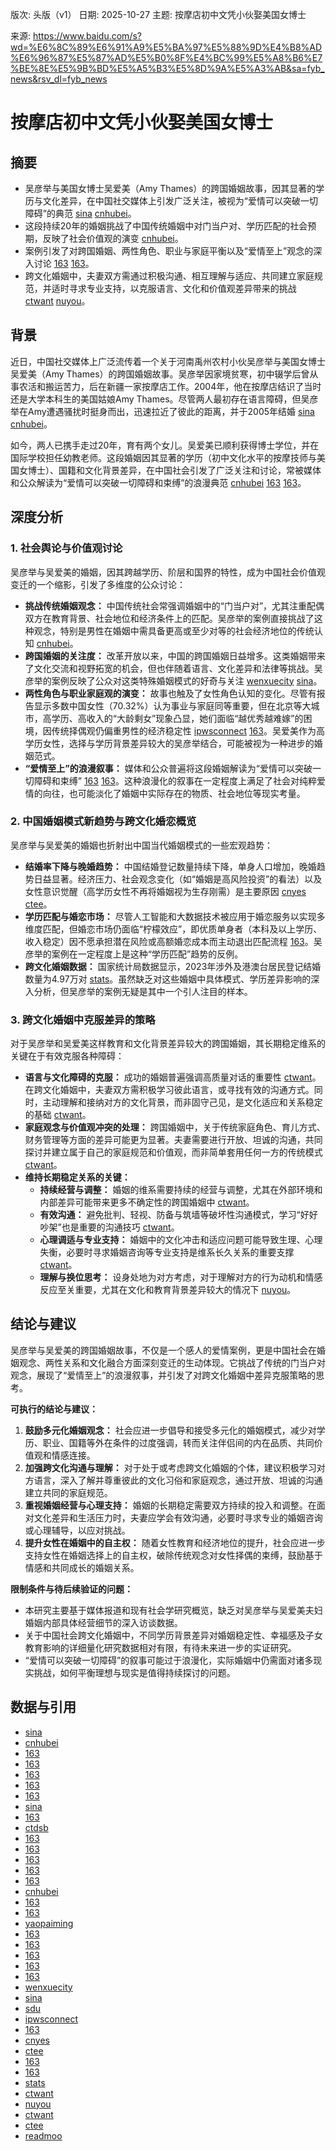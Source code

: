 版次: 头版（v1）
日期: 2025-10-27
主题: 按摩店初中文凭小伙娶美国女博士

来源: https://www.baidu.com/s?wd=%E6%8C%89%E6%91%A9%E5%BA%97%E5%88%9D%E4%B8%AD%E6%96%87%E5%87%AD%E5%B0%8F%E4%BC%99%E5%A8%B6%E7%BE%8E%E5%9B%BD%E5%A5%B3%E5%8D%9A%E5%A3%AB&sa=fyb_news&rsv_dl=fyb_news

# 按摩店初中文凭小伙娶美国女博士

## 摘要
- 吴彦举与美国女博士吴爱美（Amy Thames）的跨国婚姻故事，因其显著的学历与文化差异，在中国社交媒体上引发广泛关注，被视为“爱情可以突破一切障碍”的典范 [sina](https://vertexaisearch.cloud.google.com/grounding-api-redirect/AUZIYQHyfGkdhS5L4b72rWqhEkeKi8ZiHemolKeGPTuvKNt1N0xcwFOEzPpw28Tf7GlfFq33u5VAsNrdcScn5yLhPpmeNU3nTNI5ys4XvqKC_8UsdnxA5rxNfLKjrZjxXQA6Oc2z2hGwl5sSIx9YGzuV0Ql20nvELsJFE-CMJg==) [cnhubei](https://vertexaisearch.cloud.google.com/grounding-api-redirect/AUZIYQHitaG7C8LgOLSPyzwGWkw88PSsOhwwTJUgG5LKvM_umsBAsYcVMowpiT34_yPocYdlXaHKcJB9siKfPxDvw0BRlJKNHDAAYX0gN2nTpItNbxvj8A==)。
- 这段持续20年的婚姻挑战了中国传统婚姻中对门当户对、学历匹配的社会预期，反映了社会价值观的演变 [cnhubei](https://vertexaisearch.cloud.google.com/grounding-api-redirect/AUZIYQHitaG7C8LgOLSPyzwGWkw88PSsOhwwTJUgG5LKvM_umsBAsYcVMowpiT34_yPocYdlXaHKcJB9siKfPxDvw0BRlJKNHDAAYX0gN2nTpItNbxvj8A==)。
- 案例引发了对跨国婚姻、两性角色、职业与家庭平衡以及“爱情至上”观念的深入讨论 [163](https://vertexaisearch.cloud.google.com/grounding-api-redirect/AUZIYQGLoRmsFRxbsegGegL8q7TzNaYjfFHLfSl-zyF9noPXpMa8GKx6tzvNfrQZ_walyJsGo-nfX49dBTK4MfvsTLejWwSxDHcX-ivdtdBTZcqDEilQQiCMmS6ZI3QwoaefOHU9UUY2r-_iHlO2ljQTo5c=) [163](https://vertexaisearch.cloud.google.com/grounding-api-redirect/AUZIYQFUUwgezHeHXL2QFUike87NQtf6aKI6m6e5R4u1caqflCRCl09UA0tw6tGxx4KFhyTShc7ueUjT49jdtz24UK-x0odhfF0a4EW0tbpREI0c1dNOZBJsH5RKGPaTtzrWhOXWtZ5r5mBVWVvPFGMpVHs=)。
- 跨文化婚姻中，夫妻双方需通过积极沟通、相互理解与适应、共同建立家庭规范，并适时寻求专业支持，以克服语言、文化和价值观差异带来的挑战 [ctwant](https://vertexaisearch.cloud.google.com/grounding-api-redirect/AUZIYQFtWAthE-cieUWMFhe6A5HPFeRtZgbx7tDVFbFy6A4cBMIa7ZLGu9CUXC6kPp94QoYFP04JFBUk5FQ1GVFOD98qHpmnnI04B1x_o1gK628ffVpCHYbSSaId8eP4AcA9EyAJ1EELyd_wmuG95A==) [nuyou](https://vertexaisearch.cloud.google.com/grounding-api-redirect/AUZIYQGuzbVD83ox7X6l18XNU5MGsfgWXCil1tV9I_1SJOe16zaE2_z2sBTlWTfAdntisnQFrPLRot8kc-T7iCyqrHbR9zVopyIhvH1EZEa0DiLRkLlbyvCzZ7dbsbHjDTqX9KU=)。

## 背景
近日，中国社交媒体上广泛流传着一个关于河南禹州农村小伙吴彦举与美国女博士吴爱美（Amy Thames）的跨国婚姻故事。吴彦举因家境贫寒，初中辍学后曾从事农活和搬运苦力，后在新疆一家按摩店工作。2004年，他在按摩店结识了当时还是大学本科生的美国姑娘Amy Thames。尽管两人最初存在语言障碍，但吴彦举在Amy遭遇骚扰时挺身而出，迅速拉近了彼此的距离，并于2005年结婚 [sina](https://vertexaisearch.cloud.google.com/grounding-api-redirect/AUZIYQHyfGkdhS5L4b72rWqhEkeKi8ZiHemolKeGPTuvKNt1N0xcwFOEzPpw28Tf7GlfFq33u5VAsNrdcScn5yLhPpmeNU3nTNI5ys4XvqKC_8UsdnxA5rxNfLKjrZjxXQA6Oc2z2hGwl5sSIx9YGzuV0Ql20nvELsJFE-CMJg==) [cnhubei](https://vertexaisearch.cloud.google.com/grounding-api-redirect/AUZIYQFNt14rpkzYt7n8pmYmzZEsUbiC_WxKJjGSQKRLvT2612xrfJTlmU5DT4y27HCRcFbHR8KffIGlLXzUCJF9AJstGRzRcCw4po1c2Be4PmiQOY6Y)。

如今，两人已携手走过20年，育有两个女儿。吴爱美已顺利获得博士学位，并在国际学校担任幼教老师。这段婚姻因其显著的学历（初中文化水平的按摩技师与美国女博士）、国籍和文化背景差异，在中国社会引发了广泛关注和讨论，常被媒体和公众解读为“爱情可以突破一切障碍和束缚”的浪漫典范 [cnhubei](https://vertexaisearch.cloud.google.com/grounding-api-redirect/AUZIYQHitaG7C8LgOLSPyzwGWkw88PSsOhwwTJUgG5LKvM_umsBAsYcVMowpiT34_yPocYdlXaHKcJB9siKfPxDvw0BRlJKNHDAAYX0gN2nTpItNbxvj8A==) [163](https://vertexaisearch.cloud.google.com/grounding-api-redirect/AUZIYQGLoRmsFRxbsegGegL8q7TzNaYjfFHLfSl-zyF9noPXpMa8GKx6tzvNfrQZ_walyJsGo-nfX49dBTK4MfvsTLejWwSxDHcX-ivdtdBTZcqDEilQQiCMmS6ZI3QwoaefOHU9UUY2r-_iHlO2ljQTo5c=) [163](https://vertexaisearch.cloud.google.com/grounding-api-redirect/AUZIYQFUUwgezHeHXL2QFUike87NQtf6aKI6m6e5R4u1caqflCRCl09UA0tw6tGxx4KFhyTShc7ueUjT49jdtz24UK-x0odhfF0a4EW0tbpREI0c1dNOZBJsH5RKGPaTtzrWhOXWtZ5r5mBVWVvPFGMpVHs=)。

## 深度分析

### 1. 社会舆论与价值观讨论
吴彦举与吴爱美的婚姻，因其跨越学历、阶层和国界的特性，成为中国社会价值观变迁的一个缩影，引发了多维度的公众讨论：

*   **挑战传统婚姻观念：** 中国传统社会常强调婚姻中的“门当户对”，尤其注重配偶双方在教育背景、社会地位和经济条件上的匹配。吴彦举的案例直接挑战了这种观念，特别是男性在婚姻中需具备更高或至少对等的社会经济地位的传统认知 [cnhubei](https://vertexaisearch.cloud.google.com/grounding-api-redirect/AUZIYQHitaG7C8LgOLSPyzwGWkw88PSsOhwwTJUgG5LKvM_umsBAsYcVMowpiT34_yPocYdlXaHKcJB9siKfPxDvw0BRlJKNHDAAYX0gN2nTpItNbxvj8A==)。
*   **跨国婚姻的关注度：** 改革开放以来，中国的跨国婚姻日益增多。这类婚姻带来了文化交流和视野拓宽的机会，但也伴随着语言、文化差异和法律等挑战。吴彦举的案例反映了公众对这类特殊婚姻模式的好奇与关注 [wenxuecity](https://vertexaisearch.cloud.google.com/grounding-api-redirect/AUZIYQFks9mjPB1qHcHV1-aqgouc9Q4FYUD4FYoBO6taZTvRnD_enVvBncS2lIKL2mjQfG_E8u5nssBUvELdFSu2CFnv6L16p-WqWU_PKiznGNRuM0Z66WBtQEnBcUN-3e5IzPKI3XOmltp-x-KPc9qqWKLMBVM=) [sina](https://vertexaisearch.cloud.google.com/grounding-api-redirect/AUZIYQFindRviuFyCdTPpXwNOhEXHmejw0ia4tSs8ckLR1PYKvrSHVPvKcHF8nxhr-TYNP7RKS6yivlnXO80O3DV-0-bkkhP_3lDqPIPTgN-raRjHZwymH4Y6uFv8dbrcHpklBOFmSOQbrXymFQDpXPslrEbNVHXuQz5cKSE-Q==)。
*   **两性角色与职业家庭观的演变：** 故事也触及了女性角色认知的变化。尽管有报告显示多数中国女性（70.32%）认为事业与家庭同等重要，但在北京等大城市，高学历、高收入的“大龄剩女”现象凸显，她们面临“越优秀越难嫁”的困境，因传统择偶观仍偏重男性的经济稳定性 [ipwsconnect](https://vertexaisearch.cloud.google.google.com/id/1-12) [163](https://vertexaisearch.cloud.google.com/grounding-api-redirect/AUZIYQFUtH6UXYph6jYB9w2hWsF57nts-LwE6ketPyhE2LRsEakMD66nEvZ1-YfLixrI5NpJ9qmJqXXtaDw3Lbbi9qeJz5ynnPc_WN4-QigKlPwrMcI_JJVF-_2YAzjDx0yxTUBw0IiUioYAl6ZiG3Crsh0=)。吴爱美作为高学历女性，选择与学历背景差异较大的吴彦举结合，可能被视为一种进步的婚姻范式。
*   **“爱情至上”的浪漫叙事：** 媒体和公众普遍将这段婚姻解读为“爱情可以突破一切障碍和束缚” [163](https://vertexaisearch.cloud.google.com/grounding-api-redirect/AUZIYQGLoRmsFRxbsegGegL8q7TzNaYjfFHLfSl-zyF9noPXpMa8GKx6tzvNfrQZ_walyJsGo-nfX49dBTK4MfvsTLejWwSxDHcX-ivdtdBTZcqDEilQQiCMmS6ZI3QwoaefOHU9UUY2r-_iHlO2ljQTo5c=) [163](https://vertexaisearch.cloud.google.com/grounding-api-redirect/AUZIYQFUUwgezHeHXL2QFUike87NQtf6aKI6m6e5R4u1caqflCRCl09UA0tw6tGxx4KFhyTShc7ueUjT49jdtz24UK-x0odhfF0a4EW0tbpREI0c1dNOZBJsH5RKGPaTtzrWhOXWtZ5r5mBVWVvPFGMpVHs=)。这种浪漫化的叙事在一定程度上满足了社会对纯粹爱情的向往，也可能淡化了婚姻中实际存在的物质、社会地位等现实考量。

### 2. 中国婚姻模式新趋势与跨文化婚恋概览
吴彦举与吴爱美的婚姻也折射出中国当代婚姻模式的一些宏观趋势：

*   **结婚率下降与晚婚趋势：** 中国结婚登记数量持续下降，单身人口增加，晚婚趋势日益显著。经济压力、社会观念变化（如“婚姻是高风险投资”的看法）以及女性意识觉醒（高学历女性不再将婚姻视为生存刚需）是主要原因 [cnyes](https://vertexaisearch.cloud.google.com/grounding-api-redirect/AUZIYQEDjU76srsHaFMe3XLTKOPWIPG1NFsgbEJtkgjrY2iWiriG7cUtgn1ywZzXlfaIyHJrFuoOBwsJ4JcnVd0wWsBNYF1bpreAtQCVhTHSrKHom4qa4-m3w98pGkxThQ==) [ctee](https://vertexaisearch.cloud.google.com/grounding-api-redirect/AUZIYQGg1vo7NEHiHHKX355U43ctfc1m7Xw56_1anY-szg244cjwldAUJN7rDLYozExdGQ6_0x0-Wjwvu95tPe7KhFjOSV3KKv0QolwqrcNgOTwnZZNG3vMfEcZnARsbY_82-jq-TX92g0ot0ViYpXU=)。
*   **学历匹配与婚恋市场：** 尽管人工智能和大数据技术被应用于婚恋服务以实现多维度匹配，但婚恋市场仍面临“柠檬效应”，即优质单身者（本科及以上学历、收入稳定）因不愿承担潜在风险或高额婚恋成本而主动退出匹配流程 [163](https://vertexaisearch.cloud.google.com/grounding-api-redirect/AUZIYQGty8zz2NsyWN7Rqv3Y7EdvUOqtyxKiWZ9AJwjIeWGGS2zVqqh6X4egjfOzeTPVz_nlJF9UkTPT-gdPd-uT1kpsJTlNxG1ydYwSIN6fVS4gAG-y-DZykc6pBnL4NXJy9nOpy7_FiId2RTQ36_UQGy8=)。吴彦举的案例在一定程度上是这种“学历匹配”趋势的反例。
*   **跨文化婚姻数据：** 国家统计局数据显示，2023年涉外及港澳台居民登记结婚数量为4.97万对 [stats](https://vertexaisearch.cloud.google.com/grounding-api-redirect/AUZIYQHLprapWE8TKoS5Q4XrGGSM7KHgaMjdEVJWtAwFzW8ITc9rMzS7Xbt8EE3urGWgPEG8Xg1LFJy6RwTkASSqKcC7H0CMISgu4lfZflVOWfDEdMVM6imtl_AUkN-2kxcRqPwjdgNUdtYMuHQVuE_NHjdmw7wZ-Xm-ZrCd3x2psfpI485iJ86Fsw==)。虽然缺乏对这些婚姻中具体模式、学历差异影响的深入分析，但吴彦举的案例无疑是其中一个引人注目的样本。

### 3. 跨文化婚姻中克服差异的策略
对于吴彦举和吴爱美这样教育和文化背景差异较大的跨国婚姻，其长期稳定维系的关键在于有效克服各种障碍：

*   **语言与文化障碍的克服：** 成功的婚姻普遍强调高质量对话的重要性 [ctwant](https://vertexaisearch.cloud.google.com/grounding-api-redirect/AUZIYQFtWAthE-cieUWMFhe6A5HPFeRtZgbx7tDVFbFy6A4cBMIa7ZLGu9CUXC6kPp94QoYFP04JFBUk5FQ1GVFOD98qHpmnnI04B1x_o1gK628ffVpCHYbSSaId8eP4AcA9EyAJ1EELyd_wmuG95A==)。在跨文化婚姻中，夫妻双方需积极学习彼此语言，或寻找有效的沟通方式。同时，主动理解和接纳对方的文化背景，而非固守己见，是文化适应和关系稳定的基础 [ctwant](https://vertexaisearch.cloud.google.com/grounding-api-redirect/AUZIYQFtWAthE-cieUWMFhe6A5HPFeRtZgbx7tDVFbFy6A4cBMIa7ZLGu9CUXC6kPp94QoYFP04JFBUk5FQ1GVFOD98qHpmnnI04B1x_o1gK628ffVpCHYbSSaId8eP4AcA9EyAJ1EELyd_wmuG95A==)。
*   **家庭观念与价值观冲突的处理：** 跨国婚姻中，关于传统家庭角色、育儿方式、财务管理等方面的差异可能更为显著。夫妻需要进行开放、坦诚的沟通，共同探讨并建立属于自己的家庭规范和价值观，而非简单套用任何一方的传统模式 [ctwant](https://vertexaisearch.cloud.google.com/grounding-api-redirect/AUZIYQFtWAthE-cieUWMFhe6A5HPFeRtZgbx7tDVFbFy6A4cBMIa7ZLGu9CUXC6kPp94QoYFP04JFBUk5FQ1GVFOD98qHpmnnI04B1x_o1gK628ffVpCHYbSSaId8eP4AcA9EyAJ1EELyd_wmuG95A==)。
*   **维持长期稳定关系的关键：**
    *   **持续经营与调整：** 婚姻的维系需要持续的经营与调整，尤其在外部环境和内部差异可能带来更多不确定性的跨国婚姻中 [ctwant](https://vertexaisearch.cloud.google.com/grounding-api-redirect/AUZIYQFtWAthE-cieUWMFhe6A5HPFeRtZgbx7tDVFbFy6A4cBMIa7ZLGu9CUXC6kPp94QoYFP04JFBUk5FQ1GVFOD98qHpmnnI04B1x_o1gK628ffVpCHYbSSaId8eP4AcA9EyAJ1EELyd_wmuG95A==)。
    *   **有效沟通：** 避免批判、轻视、防备与筑墙等破坏性沟通模式，学习“好好吵架”也是重要的沟通技巧 [ctwant](https://vertexaisearch.cloud.google.com/grounding-api-redirect/AUZIYQFtWAthE-cieUWMFhe6A5HPFeRtZgbx7tDVFbFy6A4cBMIa7ZLGu9CUXC6kPp94QoYFP04JFBUk5FQ1GVFOD98qHpmnnI04B1x_o1gK628ffVpCHYbSSaId8eP4AcA9EyAJ1EELyd_wmuG95A==)。
    *   **心理调适与专业支持：** 婚姻中的文化冲击和适应问题可能导致生理、心理失衡，必要时寻求婚姻咨询等专业支持是维系长久关系的重要支撑 [ctwant](https://vertexaisearch.cloud.google.com/grounding-api-redirect/AUZIYQFtWAthE-cieUWMFhe6A5HPFeRtZgbx7tDVFbFy6A4cBMIa7ZLGu9CUXC6kPp94QoYFP04JFBUk5FQ1GVFOD98qHpmnnI04B1x_o1gK628ffVpCHYbSSaId8eP4AcA9EyAJ1EELyd_wmuG95A==)。
    *   **理解与换位思考：** 设身处地为对方考虑，对于理解对方的行为动机和情感反应至关重要，尤其在文化和教育背景差异较大的情况下 [nuyou](https://vertexaisearch.cloud.google.com/grounding-api-redirect/AUZIYQGuzbVD83ox7X6l18XNU5MGsfgWXCil1tV9I_1SJOe16zaE2_z2sBTlWTfAdntisnQFrPLRot8kc-T7iCyqrHbR9zVopyIhvH1EZEa0DiLRkLlbyvCzZ7dbsbHjDTqX9KU=)。

## 结论与建议

吴彦举与吴爱美的跨国婚姻故事，不仅是一个感人的爱情案例，更是中国社会在婚姻观念、两性关系和文化融合方面深刻变迁的生动体现。它挑战了传统的门当户对观念，展现了“爱情至上”的浪漫叙事，并引发了对跨文化婚姻中差异克服策略的思考。

**可执行的结论与建议：**
1.  **鼓励多元化婚姻观念：** 社会应进一步倡导和接受多元化的婚姻模式，减少对学历、职业、国籍等外在条件的过度强调，转而关注伴侣间的内在品质、共同价值观和情感连接。
2.  **加强跨文化沟通与理解：** 对于处于或考虑跨文化婚姻的个体，建议积极学习对方语言，深入了解并尊重彼此的文化习俗和家庭观念，通过开放、坦诚的沟通建立共同的家庭规范。
3.  **重视婚姻经营与心理支持：** 婚姻的长期稳定需要双方持续的投入和调整。在面对文化差异和生活压力时，夫妻应学会有效沟通，必要时寻求专业的婚姻咨询或心理辅导，以应对挑战。
4.  **提升女性在婚姻中的自主权：** 随着女性教育和经济地位的提升，社会应进一步支持女性在婚姻选择上的自主权，破除传统观念对女性择偶的束缚，鼓励基于情感和共同成长的婚姻关系。

**限制条件与待后续验证的问题：**
-   本研究主要基于媒体报道和现有社会学研究概览，缺乏对吴彦举与吴爱美夫妇婚姻内部具体经营细节的深入访谈数据。
-   关于中国社会跨文化婚姻中，不同学历背景差异对婚姻稳定性、幸福感及子女教育影响的详细量化研究数据相对有限，有待未来进一步的实证研究。
-   “爱情可以突破一切障碍”的叙事可能过于浪漫化，实际婚姻中仍需面对诸多现实挑战，如何平衡理想与现实是值得持续探讨的问题。

## 数据与引用
-   [sina](https://vertexaisearch.cloud.google.com/grounding-api-redirect/AUZIYQHyfGkdhS5L4b72rWqhEkeKi8ZiHemolKeGPTuvKNt1N0xcwFOEzPpw28Tf7GlfFq33u5VAsNrdcScn5yLhPpmeNU3nTNI5ys4XvqKC_8UsdnxA5rxNfLKjrZjxXQA6Oc2z2hGwl5sSIx9YGzuV0Ql20nvELsJFE-CMJg==)
-   [cnhubei](https://vertexaisearch.cloud.google.com/grounding-api-redirect/AUZIYQFNt14rpkzYt7n8pmYmzZEsUbiC_WxKJjGSQKRLvT2612xrfJTlmU5DT4y27HCRcFbHR8KffIGlLXzUCJF9AJstGRzRcCw4po1c2Be4PmiQOY6Y)
-   [163](https://vertexaisearch.cloud.google.com/grounding-api-redirect/AUZIYQFrl0pvnXvBbcwtea_vQ0ojzF-t-oVkm6th9bcQHE7fxtQXZ9CXE6IEVrhyczIljaVYIrwqU2y3TE5ccyMJvZBSs1MtHuywEkU0fI1iwbCAjrLozbjpKpeVGFWHxP6uSybTt5mh75ZT5EKAUJTBNA==)
-   [163](https://vertexaisearch.cloud.google.com/grounding-api-redirect/AUZIYQGthFPteuXzvHfASSTN-2M1q8jds7DQfOO6p3WU35dfy2RBw4S9BqXPVR_Eee7fIIya2hdXvm7mO_NWZ9iS0rZwKUQzxj6PE2zdd9Z8ZNcNB6rZX4AOu2sF4tVKXA5gOIj9DoDm0tY_fkOvBH15r1Os3xhyC0KlYF06IR7U1SUQQQ==)
-   [163](https://vertexaisearch.cloud.google.com/grounding-api-redirect/AUZIYQGdjlcDwkN66ouuaoeqMPRG6k-hHHznCUtrPMUFRV3tySDu976ADxfO4lXv_2aJ1jgAnt1oEKFB_L9cvHPlqacIdiyEK_ASMReKjETCYJbkDFq13fIasiNiQ7rAfslOQkPJoeolJOB_or9L_hA=)
-   [163](https://vertexaisearch.cloud.google.com/grounding-api-redirect/AUZIYQE0qd6-Oqx6fiTMEHtsGZGXHybImfftQvTCgcUv6Qoz6LWMI0mtsZTHloleudmo8_5ROKGEmFI-NPnbiE-QuXBOssrKWUrMvMgGMRbIQaO6KUpqTOUBsoHWDDHan-BQ4bZQYXoQjmtQxH1T7CjggFvswDkrGEdcyg0XmPZCX2kHFiQ7)
-   [163](https://vertexaisearch.cloud.google.com/grounding-api-redirect/AUZIYQFJGDmW3IawL7_1RgEE8N0KPPcD77SYNubjT0G2qmw3K6RAyv191PtYhNbd8-aepldEuZP-Bhkni3fWlI-UcTdWnnjLGc2eg0Bm3rO7SFY7dhhqxQ2GPvJVe33ZDmWg973kC695NBTsvVPKi3y1w34-L4XxI6n6xQe3)
-   [sina](https://vertexaisearch.cloud.google.com/grounding-api-redirect/AUZIYQFXfdpuorFJ8k9f6-FKPZBnywgddJNrUa8WyCGUIBPtPFBh7_sFBlvpR8RfGRx_PQdD3H7BDoZjXmRfm-xQxI4kfw4EmjBuM_KcScCZsUhOJ-Ck_oc=)
-   [163](https://vertexaisearch.cloud.google.com/grounding-api-redirect/AUZIYQH7aYVeyY-Rd0vYHa39SMtpOCc2nGIwqZNJhPsBvf7ysFLP6Wnzh4hVkY-GyUh8wbCKr-g504e9mh8upRtKTAvjcDugiGRiiJH1foV0Xg17vDMBmquhwgbMl6ofuKRTUJZeNDl52gppl9_6_V78xcy4LABDIl9y0Y9a)
-   [ctdsb](https://vertexaisearch.cloud.google.com/grounding-api-redirect/AUZIYQETjcEtBryxSiz2kv7frAWaoBDURNFB2R0FHZTNLN4h16hKT6npLi7skWoeK5BaEdwUty6mS6xAfQCeHhEY_VjNd8-jHhf419wVN77zioyyfw==)
-   [163](https://vertexaisearch.cloud.google.com/grounding-api-redirect/AUZIYQHaG9nbWLYSnnde1mg2B6HoyVCwe0MU3Nc8Tqf6emPFEjpwPIc4P-QXkUvPF7A74hjBP57V7u2YttrqDKb7EfusFUumVlXeKmSJ5F0_CAhB0ezEtYIEQZEYGxMwe550OW98Gu-DYDOxkz39iA==)
-   [163](https://vertexaisearch.cloud.google.com/grounding-api-redirect/AUZIYQG-KaODM6pukW3Z3R09XCYAYIlEnHGFsGTU3sErVrCR6QdOso0r1BjFSgv0t9GZX8JZO1zdmRcvewerFFvW2s7-n6PrlXHluu2cqLtDvoPmGabx_vvUqEbhDKpV7AE5h1rkFRRaYx9Ca9x9XyEb_w==)
-   [163](https://vertexaisearch.cloud.google.com/grounding-api-redirect/AUZIYQHOqGfvRE0SgezapdBr7HZzLy4B2Wds8B3w0NOSThgsqvZjKMnEPBvQwbHeR3QlGzTlnDkDbgtx_tCs0ndjqLIlnAnDdckv1kzm9Z0bz48kJq3YgDxAEQOsy3qUz2EoJTFiRCh888f9824pRrpv3w==)
-   [163](https://vertexaisearch.cloud.google.com/grounding-api-redirect/AUZIYQHjmBq-cEojfmpRBqyxLmf9R739rrJUZ58FlRybgb7Nwt3sOhgxLBIWMZkBVqKazLJRJ8Qo059svPvcQMNIiaOHuU1K_fqYOrVdn3SSnryhhLQauM6R3SzcnrWDAfr1O8YhmJNpoKJEhELBrG8Zug==)
-   [163](https://vertexaisearch.cloud.google.com/grounding-api-redirect/AUZIYQH5GU6XOeXAO5nLuWpQoStWaWyEJexxEdLpUKtxxO57mp9h-WD5rKN2hvvo4BFuAKgfT0c-ruODFBw-ZYp4NpyODqD2G-Yel7jHC38CBkkCPPb6Ixb93SnodZZGgMN_tIgUvU6IOIwmPibcAN4=)
-   [cnhubei](https://vertexaisearch.cloud.google.com/grounding-api-redirect/AUZIYQHitaG7C8LgOLSPyzwGWkw88PSsOhwwTJUgG5LKvM_umsBAsYcVMowpiT34_yPocYdlXaHKcJB9siKfPxDvw0BRlJKNHDAAYX0gN2nTpItNbxvj8A==)
-   [163](https://vertexaisearch.cloud.google.com/grounding-api-redirect/AUZIYQGLoRmsFRxbsegGegL8q7TzNaYjfFHLfSl-zyF9noPXpMa8GKx6tzvNfrQZ_walyJsGo-nfX49dBTK4MfvsTLejWwSxDHcX-ivdtdBTZcqDEilQQiCMmS6ZI3QwoaefOHU9UUY2r-_iHlO2ljQTo5c=)
-   [163](https://vertexaisearch.cloud.google.com/grounding-api-redirect/AUZIYQFUUwgezHeHXL2QFUike87NQtf6aKI6m6e5R4u1caqflCRCl09UA0tw6tGxx4KFhyTShc7ueUjT49jdtz24UK-x0odhfF0a4EW0tbpREI0c1dNOZBJsH5RKGPaTtzrWhOXWtZ5r5mBVWVvPFGMpVHs=)
-   [yaopaiming](https://vertexaisearch.cloud.google.com/grounding-api-redirect/AUZIYQGnSN1Tn4y6YS58zRH7TYvUrr3MNpv-BRU4KWbcg-5-6CRFumEoZ5rv0GFDxXIf8PVmkU_rp4_6WPRc7Ks0lTAkRFuiw-kZoEfymrkCLBTPTQefwYgCow==)
-   [163](https://vertexaisearch.cloud.google.com/grounding-api-redirect/AUZIYQG0OfvUBohWJLQhQtjKbXVwh3itqp8_-sqgDTUNpDS06i2tHfq_FicHhktW9UVgYysopY4kfMZs8tyAdTlMkC4429x2Jn4Z93TnsI-QcL0v3qFOm2S_vnVkeV6jMJKHZYAPpe7Dk3pDY2W9v-7aRyvC)
-   [163](https://vertexaisearch.cloud.google.com/grounding-api-redirect/AUZIYQEl1IJ4c_upTf3Ai8ZXRCQ7vooXRIa1fn5thSrzPS9A3lFZ6f4HaS2PANvTHzBxHLPQaeHSpAuczrZCfrORHelpnwXDaNGpEN-UQvXN_JEYOqLUaejEq9TObfeC9M5Qs8RBvg9rVwX3cSYX8da4HrU=)
-   [163](https://vertexaisearch.cloud.google.com/grounding-api-redirect/AUZIYQFljR8-Fd13vXkf2E0pgbnKLgQd7xG9C7n1X59pwzti_zMLQMNEa70jWIKv1st9osH9rRr9E-iHUrZfYuLlqTJe_1My2c1xX8ID9uZgoFXT0k-S0CTiB0HkFTv2DbMKkhOpXVY7rbPje9O27ni6m7Y=)
-   [163](https://vertexaisearch.cloud.google.com/grounding-api-redirect/AUZIYQGv3ST_IDhph87oydjIG1-0WpGBfqZYbASmz8_1U-x_OTKBqawmfU-DZLl5sbTXxa2ntnEhQydy2YPo6hsYv4WkigDP4k4F9vJh2OEe1XujukKaOm1RRaTBmnM6FQPo-VHhvqUybzaFm83Qx13ia4Dntx1_6CcZZj4=)
-   [163](https://vertexaisearch.cloud.google.com/grounding-api-redirect/AUZIYQEeJY23axsoievlNNhfDZ5OSyPAcT3bGKXStFT2GKI8N5hZmYNX_5zm3hGI5B9GGPAVnv6kAMr_xGG1Kf_O7nxQhkRSpgtsiNiKUK4ZM90zIiIbJ-08PC0qMslQJV710iPxXGYeaFVWSpCSZE_i)
-   [wenxuecity](https://vertexaisearch.cloud.google.com/grounding-api-redirect/AUZIYQFks9mjPB1qHcHV1-aqgouc9Q4FYUD4FYoBO6taZTvRnD_enVvBncS2lIKL2mjQfG_E8u5nssBUvELdFSu2CFnv6L16p-WqWU_PKiznGNRuM0Z66WBtQEnBcUN-3e5IzPKI3XOmltp-x-KPc9qqWKLMBVM=)
-   [sina](https://vertexaisearch.cloud.google.com/grounding-api-redirect/AUZIYQFindRviuFyCdTPpXwNOhEXHmejw0ia4tSs8ckLR1PYKvrSHVPvKcHF8nxhr-TYNP7RKS6yivlnXO80O3DV-0-bkkhP_3lDqPIPTgN-raRjHZwymH4Y6uFv8dbrcHpklBOFmSOQbrXymFQDpXPslrEbNVHXuQz5cKSE-Q==)
-   [sdu](https://vertexaisearch.cloud.google.com/grounding-api-redirect/AUZIYQFSn4MlR5vuVAmrylaUqB_JJnjbMlcEvOG-fWm7Dhs6flQo_EBPRsELIn9lg17DmAHAtlWx8CPStHpcSf2-H8NLlv4dKIMK3aBUSpZu8YFcCM3A29sjaSu-3CRaCVz37PkeNETht752S9XgieOL8LZDeYbS3HjRWjlgwnkVRJWsUv7lp2USMRN2VAb8PfgvPXBTlg==)
-   [ipwsconnect](https://vertexaisearch.cloud.google.com/grounding-api-redirect/AUZIYQErgizqP5O-j_pQhiihp22AL6-8aR6YkmQbOKgcoG4MsRZv701K9od9-BPtlp4g1kY_FZgVICnLOBDVh2h2978lHQeZGgPOnETDtnSLtuNSoA3EY6Gym1tZiKJZrrZR8pjblZHifUJGYQ5Zp4mWH9BzIzN-6GNoIpbaT433dAA5jBRa12HgH0Cc4YfhDQjY-4SNKxaaZZSMFcvWoPjANOvU41_r-o2k8ZuNXuoFSQtS9sBmWY81uLlCXL25LP1n2BtZ2JxD-u4ETPJk4qu5EuO5T82u59jWkpLwjdpuU-Kf90iUhLYeUNzJrIwSlLbi3N1HqZrdQBckRdXDE_KM41Ouasxk5mqLtevx6YtvpJUAMJDGwLc_lgCxIrsbRTlTH5yW7Q==)
-   [163](https://vertexaisearch.cloud.google.com/grounding-api-redirect/AUZIYQFUtH6UXYph6jYB9w2hWsF57nts-LwE6ketPyhE2LRsEakMD66nEvZ1-YfLixrI5NpJ9qmJqXXtaDw3Lbbi9qeJz5ynnPc_WN4-QigKlPwrMcI_JJVF-_2YAzjDx0yxTUBw0IiUioYAl6ZiG3Crsh0=)
-   [cnyes](https://vertexaisearch.cloud.google.com/grounding-api-redirect/AUZIYQEDjU76srsHaFMe3XLTKOPWIPG1NFsgbEJtkgjrY2iWiriG7cUtgn1ywZzXlfaIyHJrFuoOBwsJ4JcnVd0wWsBNYF1bpreAtQCVhTHSrKHom4qa4-m3w98pGkxThQ==)
-   [ctee](https://vertexaisearch.cloud.google.com/grounding-api-redirect/AUZIYQGg1vo7NEHiHHKX355U43ctfc1m7Xw56_1anY-szg244cjwldAUJN7rDLYozExdGQ6_0x0-Wjwvu95tPe7KhFjOSV3KKv0QolwqrcNgOTwnZZNG3vMfEcZnARsbY_82-jq-TX92g0ot0ViYpXU=)
-   [163](https://vertexaisearch.cloud.google.com/grounding-api-redirect/AUZIYQGty8zz2NsyWN7Rqv3Y7EdvUOqtyxKiWZ9AJwjIeWGGS2zVqqh6X4egjfOzeTPVz_nlJF9UkTPT-gdPd-uT1kpsJTlNxG1ydYwSIN6fVS4gAG-y-DZykc6pBnL4NXJy9nOpy7_FiId2RTQ36_UQGy8=)
-   [163](https://vertexaisearch.cloud.google.com/grounding-api-redirect/AUZIYQEOVMpDnnrekxE-7uTLanV8YKgbkiXHkCSpUrHR3NibK2kieS5CrT833n-gccwRU7ELcgJ5EDZlfMl_V0LNlLDESAqrXEIOva6urgz6r-8iOhkr8jN4bipiveqO0O_fqb_D3BimPboisp77r83nwgs=)
-   [stats](https://vertexaisearch.cloud.google.com/grounding-api-redirect/AUZIYQHLprapWE8TKoS5Q4XrGGSM7KHgaMjdEVJWtAwFzW8ITc9rMzS7Xbt8EE3urGWgPEG8Xg1LFJy6RwTkASSqKcC7H0CMISgu4lfZflVOWfDEdMVM6imtl_AUkN-2kxcRqPwjdgNUdtYMuHQVuE_NHjdmw7wZ-Xm-ZrCd3x2psfpI485iJ86Fsw==)
-   [ctwant](https://vertexaisearch.cloud.google.com/grounding-api-redirect/AUZIYQFtWAthE-cieUWMFhe6A5HPFeRtZgbx7tDVFbFy6A4cBMIa7ZLGu9CUXC6kPp94QoYFP04JFBUk5FQ1GVFOD98qHpmnnI04B1x_o1gK628ffVpCHYbSSaId8eP4AcA9EyAJ1EELyd_wmuG95A==)
-   [nuyou](https://vertexaisearch.cloud.google.com/grounding-api-redirect/AUZIYQGuzbVD83ox7X6l18XNU5MGsfgWXCil1tV9I_1SJOe16zaE2_z2sBTlWTfAdntisnQFrPLRot8kc-T7iCyqrHbR9zVopyIhvH1EZEa0DiLRkLlbyvCzZ7dbsbHjDTqX9KU=)
-   [ctwant](https://vertexaisearch.cloud.google.com/grounding-api-redirect/AUZIYQGOT5JhzN1dlXl7o7CjWRID4IuzqTyR1dHOWz5nvRqKGiX_TvcBpJgdMNWWo3_GOGz1AxS8qkmUFAa51ulGK3os4W__iUaCoqbmPZTO3pMPWQdJy9lDxlg-vPZY1LMy775S4q763kz2UlDdYQ==)
-   [ctee](https://vertexaisearch.cloud.google.com/grounding-api-redirect/AUZIYQEZ1Li7ak1vAcZNQOM7OdvrS9FgnxHR9Q3-KqYqvyT2cy1WKH8-8on-zIhkkMTKAuA6FWll5hQT76FgGVjEjWOKoDyKqhpCzFXTAnN8yJWvY11Ny17AM8jYWbc5ItVo8HLSzKeaHvhy3CwC7Q==)
-   [readmoo](https://vertexaisearch.cloud.google.com/grounding-api-redirect/AUZIYQGdIBkOxUt0k-n9ISI2BoeZgoPBbmg6DC0p6Mr_ppBj-1gcGcpM1jKbnjrx2k5VoRwjcHuiayd6HTBIdEs6eM_ryFpp7sUxi6HULwIhhQA=)